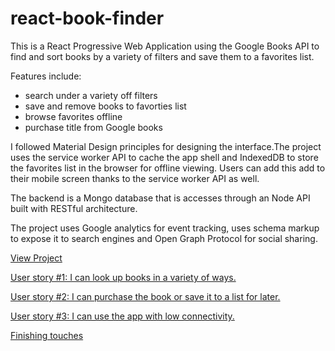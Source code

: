 # react-book-finder

This is a React Progressive Web Application using the Google Books API to find and sort books by a variety of filters and save them to a favorites list. 

Features include:

- search under a variety off filters
- save and remove books to favorties list
- browse favorites offline
- purchase title from Google books

I followed Material Design principles for designing the interface.The project uses the service worker API to cache the app shell and IndexedDB to store the favorites list in the browser for offline viewing. Users can add this add to their mobile screen thanks to the service worker API as well.

The backend is a Mongo database that is accesses through an Node API built with RESTful architecture.

The project uses Google analytics for event tracking, uses schema markup to expose it to search engines and Open Graph Protocol for social sharing.

[View Project](https://joshboyan.github.io/react-book-finder/)

[User story #1: I can look up books in a variety of ways.](https://github.com/joshboyan/react-book-finder/projects/1)

[User story #2: I can purchase the book or save it to a list for later.](https://github.com/joshboyan/react-book-finder/projects/2)

[User story #3: I can use the app with low connectivity.](https://github.com/joshboyan/react-book-finder/projects/3)

[Finishing touches](https://github.com/joshboyan/react-book-finder/projects/4)
